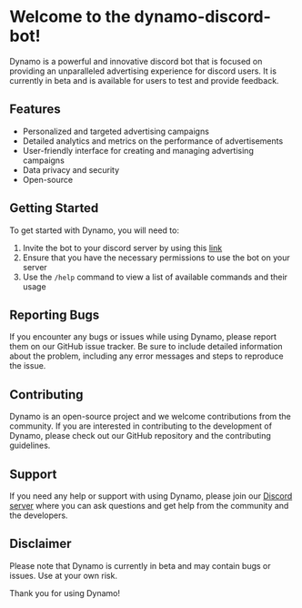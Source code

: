 # Welcome to the dynamo-discord-bot!

Dynamo is a powerful and innovative discord bot that is focused on providing an unparalleled advertising experience for discord users. It is currently in beta and is available for users to test and provide feedback.

## Features

- Personalized and targeted advertising campaigns
- Detailed analytics and metrics on the performance of advertisements
- User-friendly interface for creating and managing advertising campaigns
- Data privacy and security
- Open-source

## Getting Started

To get started with Dynamo, you will need to:

1. Invite the bot to your discord server by using this [link](https://discord.com/api/oauth2/authorize?client_id=1060253596672860160&permissions=140123622481&scope=applications.commands%20bot)
2. Ensure that you have the necessary permissions to use the bot on your server
3. Use the `/help` command to view a list of available commands and their usage

## Reporting Bugs

If you encounter any bugs or issues while using Dynamo, please report them on our GitHub issue tracker. Be sure to include detailed information about the problem, including any error messages and steps to reproduce the issue.

## Contributing

Dynamo is an open-source project and we welcome contributions from the community. If you are interested in contributing to the development of Dynamo, please check out our GitHub repository and the contributing guidelines.

## Support

If you need any help or support with using Dynamo, please join our [Discord server](https://discord.gg/F4xR8H64kT) where you can ask questions and get help from the community and the developers.

## Disclaimer

Please note that Dynamo is currently in beta and may contain bugs or issues. Use at your own risk.

Thank you for using Dynamo!
